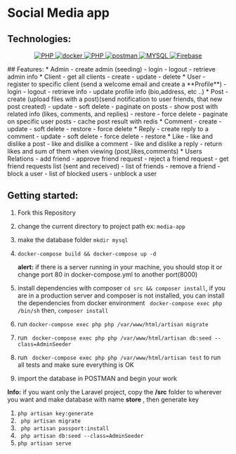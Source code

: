 # Social Media app
## Technologies:
<p align="center">
    <a href="#">
        <img src="https://img.shields.io/badge/-PHP-f5f5f5?style=for-the-badge&amp;labelColor=grey&amp;logo=PHP&amp;logoColor=white" alt="PHP" style="max-width:100%;">
    </a>
    <a href="#">
        <img src="https://img.shields.io/badge/-Docker-61dafb?style=for-the-badge&amp;labelColor=black&amp;logo=docker&amp;logoColor=61dafb" alt="docker" style="max-width:100%;">
    </a>
    <a href="#">
        <img src="https://img.shields.io/badge/-REDIS-f5f5f5?style=for-the-badge&amp;labelColor=red&amp;logo=redis&amp;logoColor=white" alt="PHP" style="max-width:100%;">
    </a>
    <a href="#">
        <img src="https://img.shields.io/badge/-Postman-F88C00?style=for-the-badge&amp;labelColor=black&amp;logo=postman&amp;logoColor=F88C00" alt="postman" style="max-width:100%;">
    </a>
    <a href="#">
        <img src="https://img.shields.io/badge/-MYSQL-f5f5f5?style=for-the-badge&amp;labelColor=09c&amp;logo=Mysql&amp;logoColor=white" alt="MYSQL" style="max-width:100%;">
    </a>
    <a href="#">
        <img src="https://img.shields.io/badge/-Firebase-white?style=for-the-badge&amp;labelColor=F88C00&amp;logo=FIREBASE&amp;logoColor=white" alt="Firebase" style="max-width:100%;">
    </a>
</p>
## Features:
* Admin
   - create admin (seeding)
   - login
   - logout
   - retrieve admin info
* Client
    - get all clients
    - create
    - update
    - delete
* User
  - register to specific client (send a welcome email and create a **Profile**)
  - login
  - logout
  - retrieve info
  - update profile info (bio,address, etc ..)
* Post
    - create (upload files with a post)(send notification to user friends, that new post created)
    - update
    - soft delete
    - paginate on posts
    - show post with related info (likes, comments, and replies)
    - restore
    - force delete
    - paginate on specific user posts
    - cache post result with redis
* Comment
    - create
    - update
    - soft delete
    - restore
    - force delete
* Reply
    - create reply to a comment
    - update
    - soft delete
    - force delete
    - restore
* Like
    - like and dislike a post
    - like and dislike a comment
    - like and dislike a reply
    - return likes and sum of them when viewing (post,likes,comments)
* Users Relations
    - add friend
    - approve friend request
    - reject a friend request
    - get friend requests list (sent and received)
    - list of friends
    - remove a friend
    - block a user
    - list of blocked users
    - unblock a user


## Getting started:
1. Fork this Repository
1. change the current directory to project path
   ex: ```media-app```
1. make the database folder ```mkdir mysql```
1. ``` docker-compose build && docker-compose up -d ```

    **alert:** </span> if there is a server running in your machine, you should stop it or change port 80 in docker-compose.yml to another port(8000)

1. install dependencies with composer ```cd src && composer install```, if you are in a production server and composer is not installed, you can install the dependencies from docker environment ``` docker-compose exec php /bin/sh``` then, ```composer install```
1. run ``` docker-compose exec php php /var/www/html/artisan migrate ```
1. run ``` docker-compose exec php php /var/www/html/artisan db:seed --class=AdminSeeder```
1. run ``` docker-compose exec php php /var/www/html/artisan test``` to run all tests and make sure everything is OK
1. import the database in POSTMAN and begin your work


**Info:** if you want only the Laravel project,
copy the  **/src** folder to wherever you want and  make database with name **store** , then generate key
1. ```php artisan key:generate```
1. ``` php artisan migrate```
1. ``` php artisan passport:install```
1. ``` php artisan db:seed --class=AdminSeeder```
1. ``` php artisan serve ```

